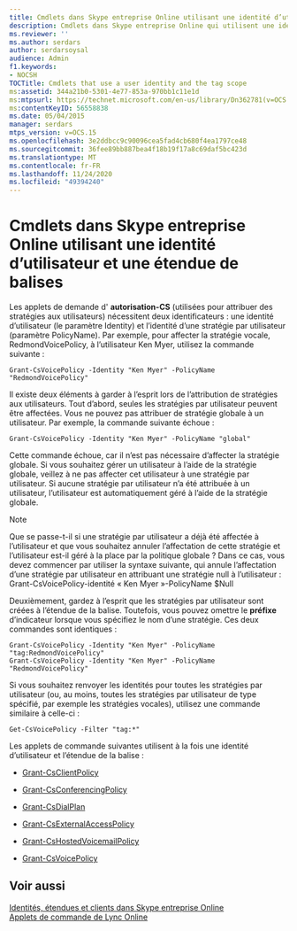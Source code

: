 ```yaml
---
title: Cmdlets dans Skype entreprise Online utilisant une identité d’utilisateur et une étendue de balises
description: Cmdlets dans Skype entreprise Online qui utilisent une identité d’utilisateur et l’étendue des balises.
ms.reviewer: ''
ms.author: serdars
author: serdarsoysal
audience: Admin
f1.keywords:
- NOCSH
TOCTitle: Cmdlets that use a user identity and the tag scope
ms:assetid: 344a21b0-5301-4e77-853a-970bb1c11e1d
ms:mtpsurl: https://technet.microsoft.com/en-us/library/Dn362781(v=OCS.15)
ms:contentKeyID: 56558838
ms.date: 05/04/2015
manager: serdars
mtps_version: v=OCS.15
ms.openlocfilehash: 3e2ddbcc9c90096cea5fad4cb680f4ea1797ce48
ms.sourcegitcommit: 36fee89bb887bea4f18b19f17a8c69daf5bc423d
ms.translationtype: MT
ms.contentlocale: fr-FR
ms.lasthandoff: 11/24/2020
ms.locfileid: "49394240"
---
```

# <a name="cmdlets-in-skype-for-business-online-that-use-a-user-identity-and-the-tag-scope"></a>Cmdlets dans Skype entreprise Online utilisant une identité d’utilisateur et une étendue de balises

 


Les applets de demande d' **autorisation-CS** (utilisées pour attribuer des stratégies aux utilisateurs) nécessitent deux identificateurs : une identité d’utilisateur (le paramètre Identity) et l’identité d’une stratégie par utilisateur (paramètre PolicyName). Par exemple, pour affecter la stratégie vocale, RedmondVoicePolicy, à l’utilisateur Ken Myer, utilisez la commande suivante :

    Grant-CsVoicePolicy -Identity "Ken Myer" -PolicyName "RedmondVoicePolicy"

Il existe deux éléments à garder à l’esprit lors de l’attribution de stratégies aux utilisateurs. Tout d’abord, seules les stratégies par utilisateur peuvent être affectées. Vous ne pouvez pas attribuer de stratégie globale à un utilisateur. Par exemple, la commande suivante échoue :

    Grant-CsVoicePolicy -Identity "Ken Myer" -PolicyName "global"

Cette commande échoue, car il n’est pas nécessaire d’affecter la stratégie globale. Si vous souhaitez gérer un utilisateur à l’aide de la stratégie globale, veillez à ne pas affecter cet utilisateur à une stratégie par utilisateur. Si aucune stratégie par utilisateur n’a été attribuée à un utilisateur, l’utilisateur est automatiquement géré à l’aide de la stratégie globale.


> [!NOTE]  
> Que se passe-t-il si une stratégie par utilisateur a déjà été affectée à l’utilisateur et que vous souhaitez annuler l’affectation de cette stratégie et l’utilisateur est-il géré à la place par la politique globale ? Dans ce cas, vous devez commencer par utiliser la syntaxe suivante, qui annule l’affectation d’une stratégie par utilisateur en attribuant une stratégie null à l’utilisateur :<BR>Grant-CsVoicePolicy-identité « Ken Myer »-PolicyName $Null



Deuxièmement, gardez à l’esprit que les stratégies par utilisateur sont créées à l’étendue de la balise. Toutefois, vous pouvez omettre le **préfixe** d’indicateur lorsque vous spécifiez le nom d’une stratégie. Ces deux commandes sont identiques :

    Grant-CsVoicePolicy -Identity "Ken Myer" -PolicyName "tag:RedmondVoicePolicy"
    Grant-CsVoicePolicy -Identity "Ken Myer" -PolicyName "RedmondVoicePolicy"

Si vous souhaitez renvoyer les identités pour toutes les stratégies par utilisateur (ou, au moins, toutes les stratégies par utilisateur de type spécifié, par exemple les stratégies vocales), utilisez une commande similaire à celle-ci :

    Get-CsVoicePolicy -Filter "tag:*"

Les applets de commande suivantes utilisent à la fois une identité d’utilisateur et l’étendue de la balise :

  - [Grant-CsClientPolicy](https://technet.microsoft.com/library/gg412942\(v=ocs.15\))

  - [Grant-CsConferencingPolicy](https://technet.microsoft.com/library/gg425937\(v=ocs.15\))

  - [Grant-CsDialPlan](https://technet.microsoft.com/library/gg398547\(v=ocs.15\))

  - [Grant-CsExternalAccessPolicy](https://technet.microsoft.com/library/gg425942\(v=ocs.15\))

  - [Grant-CsHostedVoicemailPolicy](https://technet.microsoft.com/library/gg412829\(v=ocs.15\))

  - [Grant-CsVoicePolicy](https://technet.microsoft.com/library/gg398828\(v=ocs.15\))

## <a name="see-also"></a>Voir aussi


[Identités, étendues et clients dans Skype entreprise Online](identities-scopes-and-tenants-in-skype-for-business-online.md)  
[Applets de commande de Lync Online](https://technet.microsoft.com/library/dn362817\(v=ocs.15\))

